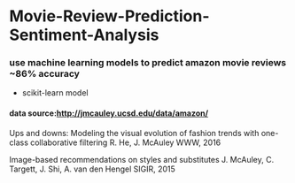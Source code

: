 # Movie-Review-Prediction-Sentiment-Analysis

### use machine learning models to predict amazon movie reviews ~86% accuracy 
- scikit-learn model 

#### data source:http://jmcauley.ucsd.edu/data/amazon/

Ups and downs: Modeling the visual evolution of fashion trends with one-class collaborative filtering
R. He, J. McAuley
WWW, 2016

Image-based recommendations on styles and substitutes
J. McAuley, C. Targett, J. Shi, A. van den Hengel
SIGIR, 2015


